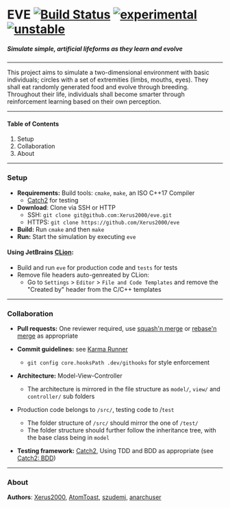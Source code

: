 # EVE [![Build Status](https://travis-ci.com/Xerus2000/eve.svg?branch=master)](https://travis-ci.com/Xerus2000/eve) [![experimental](http://badges.github.io/stability-badges/dist/experimental.svg)](http://github.com/badges/stability-badges)[![unstable](http://badges.github.io/stability-badges/dist/unstable.svg)](http://github.com/badges/stability-badges)

##### Simulate simple, artificial lifeforms as they learn and evolve

----

This project aims to simulate a two-dimensional environment with basic individuals; circles with a set of extremities (limbs, mouths, eyes). They shall eat randomly generated food and evolve through breeding. Throughout their life, individuals shall become smarter through reinforcement learning based on their own perception.

----

#### Table of Contents

1. Setup
2. Collaboration
3. About

----

### Setup

* **Requirements:** Build tools: `cmake`, `make`, an ISO C++17 Compiler
  * [Catch2](https://github.com/catchorg/Catch2) for testing
* **Download**: Clone via SSH or HTTP
  * SSH: `git clone git@github.com:Xerus2000/eve.git`
  * HTTPS: `git clone https://github.com/Xerus2000/eve`
* **Build:** Run `cmake` and then `make`
* **Run:** Start the simulation by executing `eve`

#### Using JetBrains [CLion](https://www.jetbrains.com/clion/): 

* Build and run `eve` for production code and `tests` for tests
* Remove file headers auto-genreated by CLion:
  * Go to `Settings` > `Editor` > `File and Code Templates` and remove the "Created by" header from the C/C++ templates

----

### Collaboration

* **Pull requests:** One reviewer required, use [squash'n merge](https://help.github.com/en/github/collaborating-with-issues-and-pull-requests/about-pull-request-merges#squash-and-merge-your-pull-request-commits) or  [rebase'n merge](https://help.github.com/en/github/collaborating-with-issues-and-pull-requests/about-pull-request-merges#rebase-and-merge-your-pull-request-commits) as appropriate

* **Commit guidelines:** see [Karma Runner](http://karma-runner.github.io/4.0/dev/git-commit-msg.html)
  * `git config core.hooksPath .dev/githooks` for style enforcement
* **Architecture:** Model-View-Controller
  * The architecture is mirrored in the file structure as `model/`, `view/` and `controller/` sub folders
* Production code belongs to `/src/`, testing code to /`test`
    * The folder structure of `/src/` should mirror the one of `/test/` 
  * The folder structure should further follow the inheritance tree, with the base class being in `model`
  
* **Testing framework:** [Catch2](https://github.com/catchorg/Catch2), Using TDD and BDD as appropriate (see [Catch2: BDD](https://github.com/catchorg/Catch2/blob/master/docs/tutorial.md#bdd-style))

----

### About

**Authors**: [Xerus2000](https://github.com/Xerus2000), [AtomToast](https://github.com/AtomToast), [szudemj](https://github.com/szudemj), [anarchuser](https://github.com/anarchuser)
